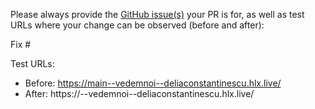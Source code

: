 Please always provide the [GitHub issue(s)](../issues) your PR is for, as well as test URLs where your change can be observed (before and after):

Fix #<gh-issue-id>

Test URLs:
- Before: https://main--vedemnoi--deliaconstantinescu.hlx.live/
- After: https://<branch>--vedemnoi--deliaconstantinescu.hlx.live/
